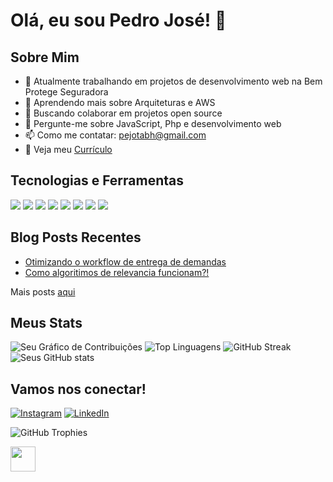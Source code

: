 # Olá, eu sou Pedro José! 👋

## Sobre Mim
- 🔭 Atualmente trabalhando em projetos de desenvolvimento web na Bem Protege Seguradora
- 🌱 Aprendendo mais sobre Arquiteturas e AWS
- 👯 Buscando colaborar em projetos open source
- 💬 Pergunte-me sobre JavaScript, Php e desenvolvimento web
- 📫 Como me contatar: [pejotabh@gmail.com](mailto:pejotabh@gmail.com)
- 📄 Veja meu [Currículo](https://www.linkedin.com/in/pejotadev/)

## Tecnologias e Ferramentas
![](https://img.shields.io/badge/Code-JavaScript-yellow)
![](https://img.shields.io/badge/Code-Python-blue)
![](https://img.shields.io/badge/Code-Java-red)
![](https://img.shields.io/badge/Code-PHP-green)
![](https://img.shields.io/badge/Tools-React-cyan)
![](https://img.shields.io/badge/Tools-Vue.js-blue)
![](https://img.shields.io/badge/Tools-Node.js-green)
![](https://img.shields.io/badge/Tools-TypeScript-green)

## Blog Posts Recentes
<!-- BLOG-POST-LIST:START -->
- [Otimizando o workflow de entrega de demandas](https://www.tabnews.com.br/pejotadev/otimizando-o-workflow-de-entrega-de-demandas)
- [Como algoritimos de relevancia funcionam?!](https://www.tabnews.com.br/pejotadev/como-algoritimos-de-relevancia-funcionam)
<!-- BLOG-POST-LIST:END -->
Mais posts [aqui](https://www.tabnews.com.br/pejotadev)

## Meus Stats
![Seu Gráfico de Contribuições](https://ghchart.rshah.org/pejotadev)
![Top Linguagens](https://github-readme-stats.vercel.app/api/top-langs/?username=pejotadev&layout=compact)
![GitHub Streak](https://github-readme-streak-stats.herokuapp.com/?user=pejotadev)
![Seus GitHub stats](https://github-readme-stats.vercel.app/api?username=pejotadev&show_icons=true&theme=radical)


## Vamos nos conectar!

[![Instagram](https://img.shields.io/badge/-Instagram-%23E4405F?style=for-the-badge&logo=instagram&logoColor=white)](https://www.instagram.com/pejota_bh/)
[![LinkedIn](https://img.shields.io/badge/-LinkedIn-blue?style=flat&logo=LinkedIn&logoColor=white)](https://www.linkedin.com/in/pejotadev/)


![GitHub Trophies](https://github-profile-trophy.vercel.app/?username=pejotadev)





<img loading="lazy" src="https://cdn.jsdelivr.net/gh/devicons/devicon/icons/linux/linux-original.svg" width="40" height="40"/>
